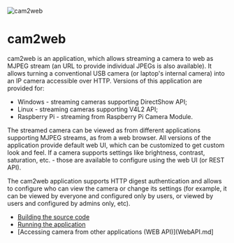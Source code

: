 ![cam2web](https://github.com/cvsandbox/cam2web/blob/master/images/cam2web.png)
# cam2web

cam2web is an application, which allows streaming a camera to web as MJPEG stream (an URL to provide individual JPEGs is also available). It allows turning a conventional USB camera (or laptop's internal camera) into an IP camera accessible over HTTP. Versions of this application are provided for:
* Windows - streaming cameras supporting DirectShow API;
* Linux - streaming cameras supporting V4L2 API;
* Raspberry Pi - streaming from Raspberry Pi Camera Module.

The streamed camera can be viewed as from different applications supporting MJPEG streams, as from a web browser. All versions of the application provide default web UI, which can be customized to get custom look and feel. If a camera supports settings like brightness, contrast, saturation, etc. - those are available to configure using the web UI (or REST API).

The cam2web application supports HTTP digest authentication and allows to configure who can view the camera or change its settings (for example, it can be viewed by everyone and configured only by users, or viewed by users and configured by admins only, etc).

* [Building the source code](Building.md)
* [Running the application](Running.md)
* [Accessing camera from other applications (WEB API)](WebAPI.md]
